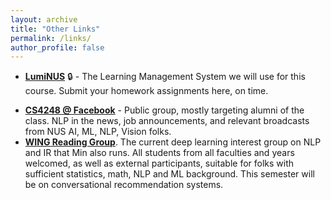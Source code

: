 ```yaml
---
layout: archive
title: "Other Links"
permalink: /links/
author_profile: false
---
```


* **[LumiNUS](https://luminus.nus.edu.sg/modules/eba8b739-2fa1-4148-8384-d1fe7a1034fb)** 🔒 - The Learning Management System we will use for this course.  Submit your homework assignments here, on time.
<!--* **[CS3244 AY 19/20](http://www.comp.nus.edu.sg/~kanmy/courses/3244_1910/) and [CS3244 AY 18/19](http://www.comp.nus.edu.sg/~kanmy/courses/3244_1810/)** - The past iterations of this course.  Useful reference for past projects. -->
* **[CS4248 @ Facebook](http://www.facebook.com/cs4248/)** - Public group, mostly targeting alumni of the class.  NLP in the news, job announcements, and relevant broadcasts from NUS AI, ML, NLP, Vision folks.
* **[WING Reading Group](https://wing-nus.github.io/cs6101/)**.  The current deep learning interest group on NLP and IR that Min also runs.  All students from all faculties and years welcomed, as well as external participants, suitable for folks with sufficient statistics, math, NLP and ML background.  This semester will be on conversational recommendation systems.

